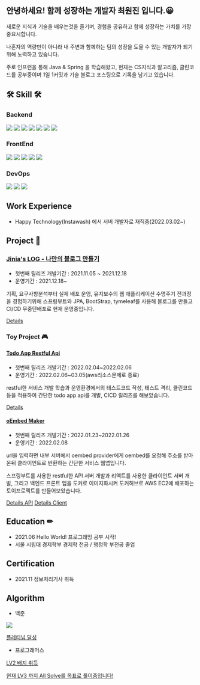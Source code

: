 ## 안녕하세요! 함께 성장하는 개발자 최원진 입니다.😀

새로운 지식과 기술을 배우는것을 즐기며, 경험을 공유하고 함께 성장하는 가치를 가장 중요시합니다. 

나혼자의 역량만이 아니라 내 주변과 함께하는 팀의 성장을 도울 수 있는 개발자가 되기 위해 노력하고 있습니다. 

주로 인프런을 통해 Java & Spring 을 학습해왔고, 현재는 CS지식과 알고리즘, 클린코드를 공부중이며 1일 1커밋과 기술 블로그 포스팅으로 기록을 남기고 있습니다.

## 🛠 Skill 🛠 


### Backend
<img src="https://img.shields.io/badge/JAVA-007396?style=for-the-badge&logo=java&logoColor=white"> <img src="https://img.shields.io/badge/Spring-6DB33F?style=for-the-badge&logo=Spring&logoColor=white"> 
<img src="https://img.shields.io/badge/Spring Boot-6DB33F?style=for-the-badge&logo=SpringBoot&logoColor=white">
<img src="https://img.shields.io/badge/JPA-59666C?style=for-the-badge&logo=Hibernate&logoColor=white">
<img src="https://img.shields.io/badge/mybatis-4479A1?style=for-the-badge&logo=mybatis&logoColor=white">
<img src="https://img.shields.io/badge/mysql-4479A1?style=for-the-badge&logo=mysql&logoColor=white">
<img src="https://img.shields.io/badge/h2-red?style=for-the-badge&logo=h2&logoColor=white">

### FrontEnd
<img src="https://img.shields.io/badge/javascript-F7DF1E?style=for-the-badge&logo=javascript&logoColor=black"> <img src="https://img.shields.io/badge/html-E34F26?style=for-the-badge&logo=html5&logoColor=white">
<img src="https://img.shields.io/badge/css-1572B6?style=for-the-badge&logo=css3&logoColor=white">
<img src="https://img.shields.io/badge/bootstrap-7952B3?style=for-the-badge&logo=bootstrap&logoColor=white">
<img src="https://img.shields.io/badge/Thymeleaf-005F0F?style=for-the-badge&logo=Thymeleaf&logoColor=white">

### DevOps
<img src="https://img.shields.io/badge/linux-FCC624?style=for-the-badge&logo=linux&logoColor=black"> <img src="https://img.shields.io/badge/aws-232F3E?style=for-the-badge&logo=amazonaws&logoColor=white"> <img src="https://img.shields.io/badge/travis-3EAAAF?style=for-the-badge&logo=travis&logoColor=white">

## Work Experience

- Happy Technology(Instawash) 에서 서버 개발자로 재직중(2022.03.02~)

## Project 📒 

### [Jinia's LOG - 나만의 블로그 만들기](https://www.jiniaslog.co.kr/)

- 첫번째 릴리즈 개발기간 : 2021.11.05 ~ 2021.12.18
- 운영기간 : 2021.12.18~

기획, 요구사항분석부터 실제 배포 운영, 유지보수의 웹 애플리케이션 수명주기 전과정을 경험하기위해 스프링부트와 JPA, BootStrap, tymeleaf를 사용해 블로그를 만들고 CI/CD 무중단배포로 현재 운영중입니다.

[Details](https://github.com/jinia91/blog)

### Toy Project 🎮

#### [Todo App Restful Api](http://3.38.36.238:8080/swagger-ui/index.html)

- 첫번째 릴리즈 개발기간 : 2022.02.04~2022.02.06
- 운영기간 : 2022.02.06~03.05(aws리소스문제로 종료)

restful한 서비스 개발 학습과 운영환경에서의 테스트코드 작성, 테스트 격리, 클린코드등을 적용하여 간단한 todo app api를 개발, CICD 릴리즈를 해보았습니다.

[Details](https://github.com/jinia91/ToDoList_Rest_Api)

#### [oEmbed Maker](http://3.38.36.238:3000/)

- 첫번째 릴리즈 개발기간 : 2022.01.23~2022.01.26
- 운영기간 : 2022.02.08

url을 입력하면 내부 서버에서 oembed provider에게 oembed를 요청해 주소를 받아온뒤 클라이언트로 반환하는 간단한 서비스 웹앱입니다.

스프링부트를 사용한 restful한 API 서버 개발과 리액트를 사용한 클라이언트 서버 개발, 그리고 백엔드 프론트 앱을 도커로 이미지화시켜 도커허브로 AWS EC2에 배포하는 토이프로젝트를 만들어보았습니다.

[Details API](https://github.com/jinia91/oembedAPI)
[Details Client](https://github.com/jinia91/oEmbed-Client)

## Education ✏
- 2021.06 Hello World! 프로그래밍 공부 시작!
- 서울 시립대 경제학부 경제학 전공 / 행정학 부전공 졸업


## Certification
- 2021.11 정보처리기사 취득

## Algorithm
- 백준

<img src="http://mazassumnida.wtf/api/v2/generate_badge?boj=jinia91">

[플레티넘 달성](https://solved.ac/profile/jinia91)

- 프로그래머스

[LV2 배지 취득](https://programmers.co.kr/job_profiles/85326)

[현재 LV3 까지 All Solve를 목표로 풀이중입니다!](https://www.jiniaslog.co.kr/article/list?category=%EB%AC%B8%EC%A0%9C%ED%92%80%EC%9D%B4&tier=2&page=1)

